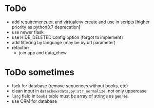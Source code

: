 # ToDo

- add requirements.txt and virtualenv create and use in scripts [higher priority as python3.7 deprecation]
- use newer flask
- use HIDE_DELETED config option (forgot to implement)
- add filtering by language (may be by url parameter)
- refactor:
  - join app and data_chew

# ToDo sometimes

- fsck for database (remove sequences without books, etc)
- clean input in `datachew/data.py:str_normalize`, not only uppercase
- `lang` field in `books` table must be array of strings as `genres`
- use ORM for database

